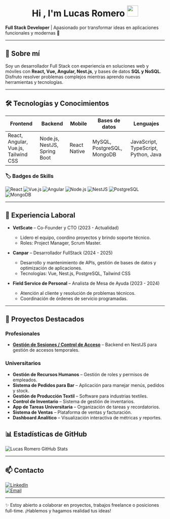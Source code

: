<h1 align="center"><b>Hi , I'm Lucas Romero </b><img src="https://media.giphy.com/media/hvRJCLFzcasrR4ia7z/giphy.gif" width="35"></h1>

**Full Stack Developer** | Apasionado por transformar ideas en aplicaciones funcionales y modernas 🚀

---

## 🔹 Sobre mí

Soy un desarrollador Full Stack con experiencia en soluciones web y móviles con **React, Vue, Angular, Nest.js**, y bases de datos **SQL y NoSQL**.  
Disfruto resolver problemas complejos mientras aprendo nuevas herramientas y tecnologías.  

---

## 🛠️ Tecnologías y Conocimientos

| Frontend | Backend | Mobile | Bases de datos | Lenguajes |
|----------|--------|--------|---------------|-----------|
| React, Angular, Vue.js, Tailwind CSS | Node.js, NestJS, Spring Boot | React Native | MySQL, PostgreSQL, MongoDB | JavaScript, TypeScript, Python, Java |

### 🏷️ Badges de Skills

![React](https://img.shields.io/badge/-React-61DAFB?style=flat&logo=react&logoColor=000)
![Vue.js](https://img.shields.io/badge/-Vue.js-42b883?style=flat&logo=vue.js&logoColor=fff)
![Angular](https://img.shields.io/badge/-Angular-DD0031?style=flat&logo=angular&logoColor=fff)
![Node.js](https://img.shields.io/badge/-Node.js-339933?style=flat&logo=node.js&logoColor=fff)
![NestJS](https://img.shields.io/badge/-NestJS-E0234E?style=flat&logo=nestjs&logoColor=fff)
![PostgreSQL](https://img.shields.io/badge/-PostgreSQL-336791?style=flat&logo=postgresql&logoColor=fff)
![MongoDB](https://img.shields.io/badge/-MongoDB-47A248?style=flat&logo=mongodb&logoColor=fff)

---

## 💼 Experiencia Laboral

- **VetScate** – Co-Founder y CTO (2023 - Actualidad)  
  - Lidero el equipo, coordino proyectos y brindo soporte técnico.  
  - Roles: Project Manager, Scrum Master.

- **Canpar** – Desarrollador FullStack (2024 - 2025)  
  - Desarrollo y mantenimiento de APIs, gestión de bases de datos y optimización de aplicaciones.  
  - Tecnologías: Vue, Nest.js, PostgreSQL, Tailwind CSS

- **Field Service de Personal** – Analista de Mesa de Ayuda (2023 - 2024)  
  - Atención al cliente y resolución de problemas técnicos.  
  - Coordinación de órdenes de servicio programadas.

---

## 🚀 Proyectos Destacados

### Profesionales

- **[Gestión de Sesiones / Control de Acceso](https://github.com/LucasRomero07/access_control)** – Backend en NestJS para gestión de accesos temporales.

### Universitarios

- **Gestión de Recursos Humanos** – Gestión de roles y permisos de empleados.  
- **Sistema de Pedidos para Bar** – Aplicación para manejar menús, pedidos y stock.  
- **Gestión de Producción Textil** – Software para industrias textiles.  
- **Control de Inventario** – Sistema de gestión de inventarios.  
- **App de Tareas Universitaria** – Organización de tareas y recordatorios.  
- **Sistema de Ventas** – Plataforma de ventas y facturación.  
- **Dashboard Analítico** – Visualización interactiva de métricas y reportes.  


## 📊 Estadísticas de GitHub

![Lucas Romero GitHub Stats](https://github-readme-stats.vercel.app/api?username=LucasRomero07&show_icons=true&theme=radical)

---

## 📫 Contacto

[![LinkedIn](https://img.shields.io/badge/-LinkedIn-0A66C2?style=flat&logo=linkedin&logoColor=white)](https://www.linkedin.com/in/lucasromerodev/)  
[![Email](https://img.shields.io/badge/-Email-D14836?style=flat&logo=gmail&logoColor=white)](mailto:lucas111romero@gmail.com)
 

---

✨ Estoy abierto a colaborar en proyectos, trabajos freelance o posiciones full-time. ¡Hablemos y hagamos realidad tus ideas!

